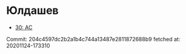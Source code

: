# Юлдашев
- [30: AC](30.md)

Commit: 204c4597dc2b2a1b4c744a13487e2811872688b9
 fetched at: 20201124-173310

